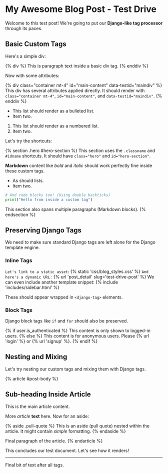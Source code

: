 # My Awesome Blog Post - Test Drive

Welcome to this test post! We're going to put our **Django-like tag processor** through its paces.

## Basic Custom Tags

Here's a simple div:

{% div %}
This is paragraph text inside a basic div tag.
{% enddiv %}

Now with some attributes:

{% div class="container mt-4" id="main-content" data-testid="maindiv" %}
This div has several attributes applied directly. It should render with `class="container mt-4"`, `id="main-content"`, and `data-testid="maindiv"`.
{% enddiv %}

- This list should render as a bulleted list.
- Item two.

1. This list should render as a numbered list.
2. Item two.

Let's try the shortcuts:

{% section .hero #hero-section %}
This section uses the `.classname` and `#idname` shortcuts.
It should have `class="hero"` and `id="hero-section"`.

**Markdown** content like *bold* and _italic_ should work perfectly fine inside these custom tags.

- As should lists.
- Item two.

```python
# And code blocks too! (Using double backticks)
print("Hello from inside a custom tag")
```

This section also spans multiple paragraphs (Markdown blocks).
{% endsection %}

## Preserving Django Tags

We need to make sure standard Django tags are left alone for the Django template engine.

### Inline Tags

`Let's link to a static asset`: {% static 'css/blog_styles.css' %}
`And here's a dynamic URL:` {% url 'post_detail' slug='test-drive-post' %}
We can even include another template snippet: {% include 'includes/sidebar.html' %}

These should appear wrapped in `<django-tag>` elements.

### Block Tags

Django block tags like `if` and `for` should also be preserved.

{% if user.is_authenticated %}
This content is only shown to logged-in users.
{% else %}
This content is for anonymous users. Please {% url 'login' %} or {% url 'signup' %}.
{% endif %}


## Nesting and Mixing

Let's try nesting our custom tags and mixing them with Django tags.

{% article #post-body %}
  ## Sub-heading Inside Article

  This is the main article content.

  More *article* **text** here. Now for an aside:

  {% aside .pull-quote %}
    This is an aside (pull quote) nested within the article.
    It might contain *simple* formatting.
  {% endaside %}

  Final paragraph of the article.
{% endarticle %}


This concludes our test document. Let's see how it renders!

---

Final bit of text after all tags.